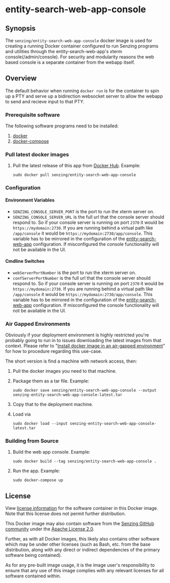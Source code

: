 # entity-search-web-app-console

## Synopsis

The `senzing/entity-search-web-app-console` docker image is used for creating
a running Docker container configured to run Senzing programs and utilities through the entity-search-web-app's xterm console(/admin/console). For security and modularity reasons the web based console is a separate container from the webapp itself.

## Overview

The default behavior when running `docker run` is for the container to spin up a PTY and serve up a bidirection websocket server to allow the webapp to send and recieve input to that PTY.

### Prerequisite software

The following software programs need to be installed:

1. [docker](https://github.com/Senzing/knowledge-base/blob/main/WHATIS/docker.md)
2. [docker-compose](https://github.com/Senzing/knowledge-base/blob/main/WHATIS/docker-compose.md)

### Pull latest docker images

1. Pull the latest release of this app from [Docker Hub](https://hub.docker.com/r/senzing/entity-search-web-app-console).
   Example:

    ```console
    sudo docker pull senzing/entity-search-web-app-console
    ```

### Configuration

#### Environment Variables

- `SENZING_CONSOLE_SERVER_PORT` is the port to run the xterm server on.
- `SENZING_CONSOLE_SERVER_URL` is the full url that the console server should respond to.
   So if your console server is running on port `2370` it would be `https://mydomain:2730`.
   If you are running behind a virtual path like `/app/console` it would be `https://mydomain:2730/app/console`.
   This variable has to be mirrored in the configuration of the
   [entity-search-web-app](https://github.com/Senzing/entity-search-web-app) configuration.
   If misconfigured the console functionality will not be available in the UI.

#### Cmdline Switches

- `webServerPortNumber` is the port to run the xterm server on.
- `confServerPortNumber` is the full url that the console server should respond to.
   So if your console server is running on port `2370` it would be `https://mydomain:2730`.
   If you are running behind a virtual path like `/app/console` it would be `https://mydomain:2730/app/console`.
   This variable has to be mirrored in the configuration of the
   [entity-search-web-app](https://github.com/Senzing/entity-search-web-app) configuration.
   If misconfigured the console functionality will not be available in the UI.

### Air Gapped Environments

Obviously if your deployment environment is highly restricted you're probably going
to run in to issues downloading the latest images from that context.
Please refer to
"[Install docker image in an air-gapped environment](https://github.com/Senzing/knowledge-base/blob/main/HOWTO/install-docker-image-in-air-gapped-enviroment.md)"
for how to procedure regarding this use-case.

The short version is find a machine with network access, then:

1. Pull the docker images you need to that machine.
2. Package them as a tar file. Example:

    ```console
    sudo docker save senzing/entity-search-web-app-console --output senzing-entity-search-web-app-console-latest.tar
    ```

3. Copy that to the deployment machine.
4. Load via

    ```console
    sudo docker load --input senzing-entity-search-web-app-console-latest.tar
    ```

### Building from Source

1. Build the web app console.
   Example:

    ```console
    sudo docker build --tag senzing/entity-search-web-app-console .
    ```

2. Run the app.
   Example:

    ```console
    sudo docker-compose up
    ```

## License

View
[license information](https://senzing.com/end-user-license-agreement/)
for the software container in this Docker image.
Note that this license does not permit further distribution.

This Docker image may also contain software from the
[Senzing GitHub community](https://github.com/Senzing/)
under the
[Apache License 2.0](https://www.apache.org/licenses/LICENSE-2.0).

Further, as with all Docker images,
this likely also contains other software which may be under other licenses
(such as Bash, etc. from the base distribution,
along with any direct or indirect dependencies of the primary software being contained).

As for any pre-built image usage,
it is the image user's responsibility to ensure that any use of this image complies
with any relevant licenses for all software contained within.
